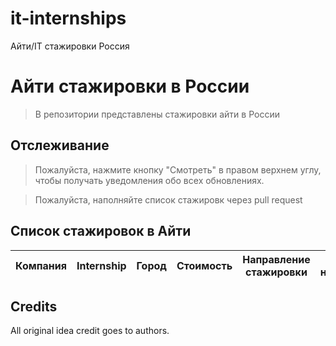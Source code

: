 # it-internships
Айти/IT стажировки Россия

# Айти стажировки в России

> В репозитории представлены стажировки айти в России

## Отслеживание

> Пожалуйста, нажмите кнопку "Смотреть" в правом верхнем углу, чтобы получать уведомления обо всех обновлениях.

> Пожалуйста, наполняйте список стажировк через pull request 

## Список стажировок в Айти

| Компания         | Internship          | Город            | Стоимость  | Направление стажировки                               | Дата начала   |
| ---------------- | ------------------- | ---------------- | :---:      | ---------------------------------------------------- | ---------- |


## Credits
All original idea credit goes to authors.
